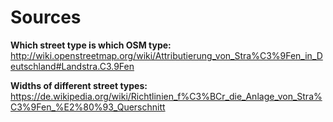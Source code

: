 # Sources
**Which street type is which OSM type:**
http://wiki.openstreetmap.org/wiki/Attributierung_von_Stra%C3%9Fen_in_Deutschland#Landstra.C3.9Fen

**Widths of different street types:**
https://de.wikipedia.org/wiki/Richtlinien_f%C3%BCr_die_Anlage_von_Stra%C3%9Fen_%E2%80%93_Querschnitt